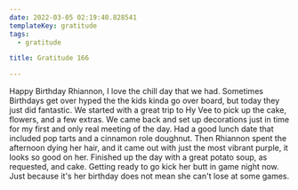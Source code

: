 ```yaml
---
date: 2022-03-05 02:19:40.828541
templateKey: gratitude
tags:
  - gratitude

title: Gratitude 166

---
```


Happy Birthday Rhiannon, I love the chill day that we had.  Sometimes
Birthdays get over hyped the the kids kinda go over board, but today
they just did fantastic.  We started with a great trip to Hy Vee to pick
up the cake, flowers, and a few extras.  We came back and set up
decorations just in time for my first and only real meeting of the day.
Had a good lunch date that included pop tarts and a cinnamon role
doughnut.  Then Rhiannon spent the afternoon dying her hair, and it came
out with just the most vibrant purple, it looks so good on her.
Finished up the day with a great potato soup, as requested, and cake.
Getting ready to go kick her butt in game night now.  Just because it's
her birthday does not mean she can't lose at some games.
